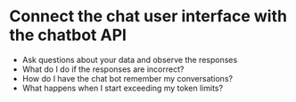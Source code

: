 # Connect the chat user interface with the chatbot API

- Ask questions about your data and observe the responses
- What do I do if the responses are incorrect?
- How do I have the chat bot remember my conversations?
- What happens when I start exceeding my token limits?
